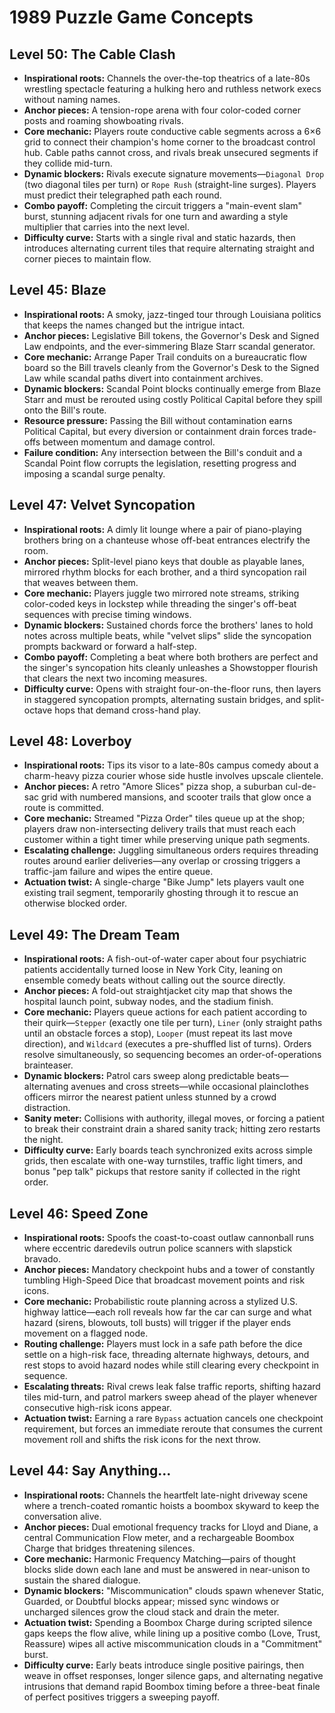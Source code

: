 # 1989 Puzzle Game Concepts

## Level 50: The Cable Clash
- **Inspirational roots:** Channels the over-the-top theatrics of a late-80s wrestling spectacle featuring a hulking hero and ruthless network execs without naming names.
- **Anchor pieces:** A tension-rope arena with four color-coded corner posts and roaming showboating rivals.
- **Core mechanic:** Players route conductive cable segments across a 6×6 grid to connect their champion's home corner to the broadcast control hub. Cable paths cannot cross, and rivals break unsecured segments if they collide mid-turn.
- **Dynamic blockers:** Rivals execute signature movements—``Diagonal Drop`` (two diagonal tiles per turn) or ``Rope Rush`` (straight-line surges). Players must predict their telegraphed path each round.
- **Combo payoff:** Completing the circuit triggers a "main-event slam" burst, stunning adjacent rivals for one turn and awarding a style multiplier that carries into the next level.
- **Difficulty curve:** Starts with a single rival and static hazards, then introduces alternating current tiles that require alternating straight and corner pieces to maintain flow.

## Level 45: Blaze
- **Inspirational roots:** A smoky, jazz-tinged tour through Louisiana politics that keeps the names changed but the intrigue intact.
- **Anchor pieces:** Legislative Bill tokens, the Governor's Desk and Signed Law endpoints, and the ever-simmering Blaze Starr scandal generator.
- **Core mechanic:** Arrange Paper Trail conduits on a bureaucratic flow board so the Bill travels cleanly from the Governor's Desk to the Signed Law while scandal paths divert into containment archives.
- **Dynamic blockers:** Scandal Point blocks continually emerge from Blaze Starr and must be rerouted using costly Political Capital before they spill onto the Bill's route.
- **Resource pressure:** Passing the Bill without contamination earns Political Capital, but every diversion or containment drain forces trade-offs between momentum and damage control.
- **Failure condition:** Any intersection between the Bill's conduit and a Scandal Point flow corrupts the legislation, resetting progress and imposing a scandal surge penalty.
## Level 47: Velvet Syncopation
- **Inspirational roots:** A dimly lit lounge where a pair of piano-playing brothers bring on a chanteuse whose off-beat entrances electrify the room.
- **Anchor pieces:** Split-level piano keys that double as playable lanes, mirrored rhythm blocks for each brother, and a third syncopation rail that weaves between them.
- **Core mechanic:** Players juggle two mirrored note streams, striking color-coded keys in lockstep while threading the singer's off-beat sequences with precise timing windows.
- **Dynamic blockers:** Sustained chords force the brothers' lanes to hold notes across multiple beats, while "velvet slips" slide the syncopation prompts backward or forward a half-step.
- **Combo payoff:** Completing a beat where both brothers are perfect and the singer's syncopation hits cleanly unleashes a Showstopper flourish that clears the next two incoming measures.
- **Difficulty curve:** Opens with straight four-on-the-floor runs, then layers in staggered syncopation prompts, alternating sustain bridges, and split-octave hops that demand cross-hand play.
## Level 48: Loverboy
- **Inspirational roots:** Tips its visor to a late-80s campus comedy about a charm-heavy pizza courier whose side hustle involves upscale clientele.
- **Anchor pieces:** A retro "Amore Slices" pizza shop, a suburban cul-de-sac grid with numbered mansions, and scooter trails that glow once a route is committed.
- **Core mechanic:** Streamed "Pizza Order" tiles queue up at the shop; players draw non-intersecting delivery trails that must reach each customer within a tight timer while preserving unique path segments.
- **Escalating challenge:** Juggling simultaneous orders requires threading routes around earlier deliveries—any overlap or crossing triggers a traffic-jam failure and wipes the entire queue.
- **Actuation twist:** A single-charge "Bike Jump" lets players vault one existing trail segment, temporarily ghosting through it to rescue an otherwise blocked order.
## Level 49: The Dream Team
- **Inspirational roots:** A fish-out-of-water caper about four psychiatric patients accidentally turned loose in New York City, leaning on ensemble comedy beats without calling out the source directly.
- **Anchor pieces:** A fold-out straightjacket city map that shows the hospital launch point, subway nodes, and the stadium finish.
- **Core mechanic:** Players queue actions for each patient according to their quirk—``Stepper`` (exactly one tile per turn), ``Liner`` (only straight paths until an obstacle forces a stop), ``Looper`` (must repeat its last move direction), and ``Wildcard`` (executes a pre-shuffled list of turns). Orders resolve simultaneously, so sequencing becomes an order-of-operations brainteaser.
- **Dynamic blockers:** Patrol cars sweep along predictable beats—alternating avenues and cross streets—while occasional plainclothes officers mirror the nearest patient unless stunned by a crowd distraction.
- **Sanity meter:** Collisions with authority, illegal moves, or forcing a patient to break their constraint drain a shared sanity track; hitting zero restarts the night.
- **Difficulty curve:** Early boards teach synchronized exits across simple grids, then escalate with one-way turnstiles, traffic light timers, and bonus "pep talk" pickups that restore sanity if collected in the right order.
## Level 46: Speed Zone
- **Inspirational roots:** Spoofs the coast-to-coast outlaw cannonball runs where eccentric daredevils outrun police scanners with slapstick bravado.
- **Anchor pieces:** Mandatory checkpoint hubs and a tower of constantly tumbling High-Speed Dice that broadcast movement points and risk icons.
- **Core mechanic:** Probabilistic route planning across a stylized U.S. highway lattice—each roll reveals how far the car can surge and what hazard (sirens, blowouts, toll busts) will trigger if the player ends movement on a flagged node.
- **Routing challenge:** Players must lock in a safe path before the dice settle on a high-risk face, threading alternate highways, detours, and rest stops to avoid hazard nodes while still clearing every checkpoint in sequence.
- **Escalating threats:** Rival crews leak false traffic reports, shifting hazard tiles mid-turn, and patrol markers sweep ahead of the player whenever consecutive high-risk icons appear.
- **Actuation twist:** Earning a rare ``Bypass`` actuation cancels one checkpoint requirement, but forces an immediate reroute that consumes the current movement roll and shifts the risk icons for the next throw.

## Level 44: Say Anything...
- **Inspirational roots:** Channels the heartfelt late-night driveway scene where a trench-coated romantic hoists a boombox skyward to keep the conversation alive.
- **Anchor pieces:** Dual emotional frequency tracks for Lloyd and Diane, a central Communication Flow meter, and a rechargeable Boombox Charge that bridges threatening silences.
- **Core mechanic:** Harmonic Frequency Matching—pairs of thought blocks slide down each lane and must be answered in near-unison to sustain the shared dialogue.
- **Dynamic blockers:** "Miscommunication" clouds spawn whenever Static, Guarded, or Doubtful blocks appear; missed sync windows or uncharged silences grow the cloud stack and drain the meter.
- **Actuation twist:** Spending a Boombox Charge during scripted silence gaps keeps the flow alive, while lining up a positive combo (Love, Trust, Reassure) wipes all active miscommunication clouds in a "Commitment" burst.
- **Difficulty curve:** Early beats introduce single positive pairings, then weave in offset responses, longer silence gaps, and alternating negative intrusions that demand rapid Boombox timing before a three-beat finale of perfect positives triggers a sweeping payoff.
